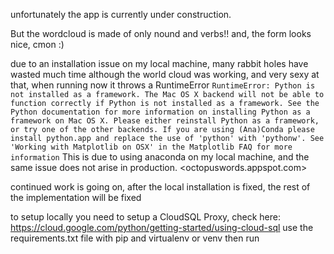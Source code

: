 unfortunately the app is currently under construction.

But the wordcloud is made of only nound and verbs!!
and, the form looks nice, cmon :)

due to an installation issue on my local machine, many rabbit holes have wasted much time
although the world cloud was working, and very sexy at that, when running now it throws a RuntimeError
`RuntimeError: Python is not installed as a framework. The Mac OS X backend will not be able to function correctly if Python is not installed as a framework. See the Python documentation for more information on installing Python as a framework on Mac OS X. Please either reinstall Python as a framework, or try one of the other backends. If you are using (Ana)Conda please install python.app and replace the use of 'python' with 'pythonw'. See 'Working with Matplotlib on OSX' in the Matplotlib FAQ for more information`
This is due to using anaconda on my local machine, and the same issue does not arise in production. <octopuswords.appspot.com>

continued work is going on, after the local installation is fixed, the rest of the implementation will be fixed

to setup locally you need to setup a CloudSQL Proxy,
check here: https://cloud.google.com/python/getting-started/using-cloud-sql
use the requirements.txt file with pip and virtualenv or venv
then run
